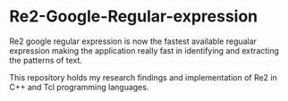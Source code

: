 # Re2-Google-Regular-expression

Re2 google regular expression is now the fastest available regualar expression making the application really fast in identifying and extracting the patterns of text. 


This repository holds my research findings and implementation of Re2 in C++ and Tcl programming languages.


